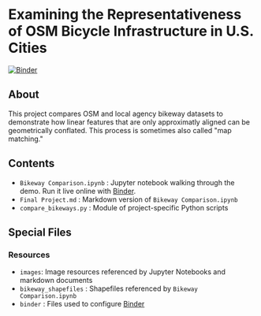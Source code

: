 # Examining the Representativeness of OSM Bicycle Infrastructure in U.S. Cities

[![Binder](https://mybinder.org/badge.svg)](https://mybinder.org/v2/gh/ds421/chester-final-project/master?filepath=Final%20Project.ipynb)

## About
This project compares OSM and local agency bikeway datasets to demonstrate how linear features that are only approximatly aligned can be geometrically conflated. This process is sometimes also called "map matching."

## Contents
- `Bikeway Comparison.ipynb` : Jupyter notebook walking through the demo. Run it live online with [Binder](https://mybinder.org/v2/gh/ds421/chester-final-project/master?filepath=Final%20Project.ipynb). 
- `Final Project.md` : Markdown version of `Bikeway Comparison.ipynb`
- `compare_bikeways.py` : Module of project-specific Python scripts

## Special Files

### Resources

- `images`: Image resources referenced by Jupyter Notebooks and markdown documents
- `bikeway_shapefiles` : Shapefiles referenced by `Bikeway Comparison.ipynb`
- `binder` : Files used to configure [Binder](https://mybinder.org/)

